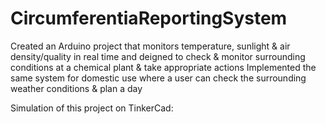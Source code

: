 # CircumferentiaReportingSystem
Created an Arduino project that monitors temperature, sunlight &amp; air density/quality in real time and deigned to check &amp; monitor surrounding conditions at a chemical plant &amp; take appropriate actions Implemented the same system for domestic use where a user can check the surrounding weather conditions &amp; plan a day

Simulation of this project on TinkerCad: <a href = "https://www.tinkercad.com/things/9c8ft5pdBzI"> </a>
